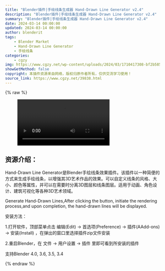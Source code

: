 ```yaml
---
title: "Blender插件|手绘线条生成器 Hand-Drawn Line Generator v2.4"
description: "Blender插件|手绘线条生成器 Hand-Drawn Line Generator v2.4"
summary: "Blender插件|手绘线条生成器 Hand-Drawn Line Generator v2.4"
date: 2024-03-14 00:00:00
updated: 2024-03-14 00:00:00
author: blenderit
tags: 
    - Blender Market
    - Hand-Drawn Line Generator
    - 手绘线条
categories:
    - cgzy
img: https://www.cgzy.net/wp-content/uploads/2024/03/1710417308-bf2b585aaeb7a04.webp
showGetMethod: false
copyright: 本插件资源来自网络，版权归原作者所有，仅供交流学习使用！
source_link: https://www.cgzy.net/39838.html
---
```


{% raw %}
<figure class="wp-block-video aligncenter"><video controls src="http://cloud.video.taobao.com/play/u/null/p/1/e/6/t/1/453648295531.mp4"></video></figure><div class="wp-block-pandastudio-title"><div class="title_style_01"><h2 id="h2-0">资源介绍：</h2></div></div><p class="is-style-text-indent-2em">Hand-Drawn Line Generator是Blender手绘线条效果插件。该插件以一种简便的方式来生成手绘线条，以增强其3D艺术作品的效果。可以自定义线条的风格、大小、颜色等属性，并可以在需要时分离3D图层和线条图层。适用于动画、角色设计、建筑可视化等各种3D艺术领域。</p><p>Generate Hand-Drawn Lines,After clicking the button, initiate the rendering process,and upon completion, the hand-drawn lines will be displayed.</p><div class="wp-block-pandastudio-title"><div class="title_style_01"><p>安装方法：</p></div></div><p>1.打开软件，顶部菜单点击 编辑(Edit) → 首选项(Preference) → 插件(AAdd-ons) → 安装(Install) ，在弹出的窗口里选择插件zip文件安装</p><p>2.重启Blender，在 文件 → 用户设置 → 插件 里即可看到所安装的插件</p><div class="wp-block-pandastudio-tips"><div class="tip success "><p>支持Blender 4.0, 3.6, 3.5, 3.4</p>
</div></div>
<div style="display: none">cgzy</div>
{% endraw %}